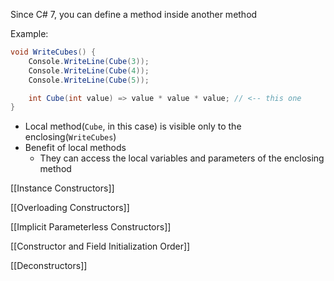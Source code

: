 Since C# 7, you can define a method inside another method

Example:
```C#
void WriteCubes() {
	Console.WriteLine(Cube(3));
	Console.WriteLine(Cube(4));
	Console.WriteLine(Cube(5));

	int Cube(int value) => value * value * value; // <-- this one
}
```
- Local method(`Cube`, in this case) is visible only to the enclosing(`WriteCubes`)
- Benefit of local methods
	- They can access the local variables and parameters of the enclosing method

[[Instance Constructors]]

[[Overloading Constructors]]

[[Implicit Parameterless Constructors]]

[[Constructor and Field Initialization Order]]

[[Deconstructors]]





